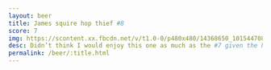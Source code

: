 ```yaml
---
layout: beer
title: James squire hop thief #8
score: 7
img: https://scontent.xx.fbcdn.net/v/t1.0-0/p480x480/14368650_10154470818108745_5244772193649315176_n.jpg?oh=1a0e2ae58edb3d5ad01c3df50c046ba8&oe=58DEE290
desc: Didn’t think I would enjoy this one as much as the #7 given the hops but it’s just as good
permalink: /beer/:title.html
---
```

